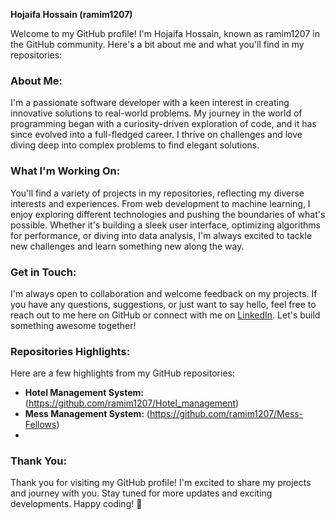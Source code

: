 **Hojaifa Hossain (ramim1207)**

Welcome to my GitHub profile! I'm Hojaifa Hossain, known as ramim1207 in the GitHub community. Here's a bit about me and what you'll find in my repositories:

### About Me:

I'm a passionate software developer with a keen interest in creating innovative solutions to real-world problems. My journey in the world of programming began with a curiosity-driven exploration of code, and it has since evolved into a full-fledged career. I thrive on challenges and love diving deep into complex problems to find elegant solutions.

### What I'm Working On:

You'll find a variety of projects in my repositories, reflecting my diverse interests and experiences. From web development to machine learning, I enjoy exploring different technologies and pushing the boundaries of what's possible. Whether it's building a sleek user interface, optimizing algorithms for performance, or diving into data analysis, I'm always excited to tackle new challenges and learn something new along the way.

### Get in Touch:

I'm always open to collaboration and welcome feedback on my projects. If you have any questions, suggestions, or just want to say hello, feel free to reach out to me here on GitHub or connect with me on [LinkedIn](https://www.linkedin.com/in/hojaifa1207/). Let's build something awesome together!

### Repositories Highlights:

Here are a few highlights from my GitHub repositories:

- **Hotel Management System:** (https://github.com/ramim1207/Hotel_management)
- **Mess Management System:** (https://github.com/ramim1207/Mess-Fellows)
- 

### Thank You:

Thank you for visiting my GitHub profile! I'm excited to share my projects and journey with you. Stay tuned for more updates and exciting developments. Happy coding! 🚀
